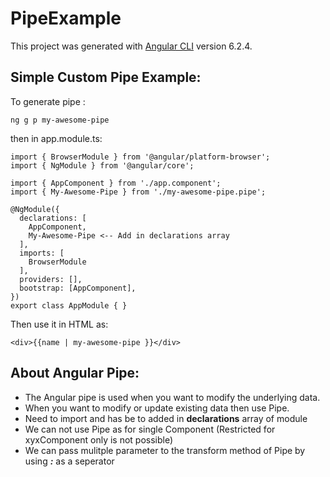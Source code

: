 # PipeExample

This project was generated with [Angular CLI](https://github.com/angular/angular-cli) version 6.2.4.

## Simple Custom Pipe Example:
To generate pipe :

```
ng g p my-awesome-pipe
```

then in app.module.ts:

```
import { BrowserModule } from '@angular/platform-browser';
import { NgModule } from '@angular/core';

import { AppComponent } from './app.component';
import { My-Awesome-Pipe } from './my-awesome-pipe.pipe';

@NgModule({
  declarations: [
    AppComponent,
    My-Awesome-Pipe <-- Add in declarations array
  ],
  imports: [
    BrowserModule
  ],
  providers: [],
  bootstrap: [AppComponent],
})
export class AppModule { }
```

Then use it in HTML as:

```
<div>{{name | my-awesome-pipe }}</div>
```

<h2>About Angular Pipe:</h2>
<div>
  <ul>
    <li>The Angular pipe is used when you want to modify the underlying data.</li>
    <li>When you want to modify or update existing data then use Pipe.</li>
    <li>Need to import and has be to added in <b>declarations</b> array of module</li>
    <li>We can not use Pipe as for single Component (Restricted for xyxComponent only is not possible)</li>
    <li>We can pass mulitple parameter to the transform method of Pipe by using <b><i>:</i></b> as a seperator</li>
  </ul>
</div>

